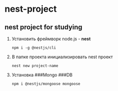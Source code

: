 # nest-project

## nest project for studying

1. Установить фреймворк node.js - **nest**

   `npm i -g @nestjs/cli`

2. В папке проекта инициализировать nest проект

   `nest new project-name`

3. Установка ###Mongo ###DB

   `npm i @nestjs/mongoose mongoose`
